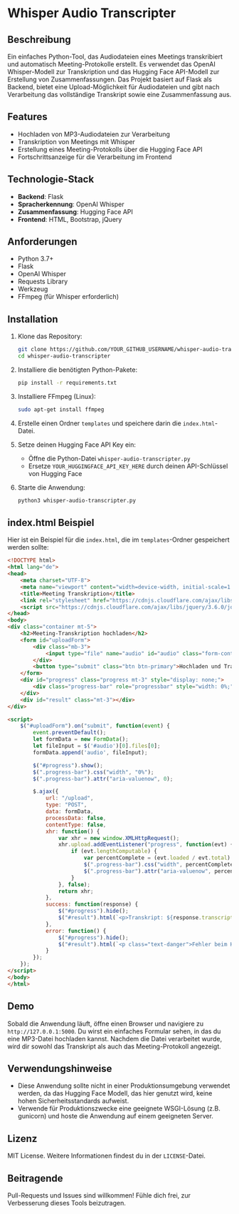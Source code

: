 # Whisper Audio Transcripter

## Beschreibung

Ein einfaches Python-Tool, das Audiodateien eines Meetings transkribiert und automatisch Meeting-Protokolle erstellt. Es verwendet das OpenAI Whisper-Modell zur Transkription und das Hugging Face API-Modell zur Erstellung von Zusammenfassungen. Das Projekt basiert auf Flask als Backend, bietet eine Upload-Möglichkeit für Audiodateien und gibt nach Verarbeitung das vollständige Transkript sowie eine Zusammenfassung aus.

## Features
- Hochladen von MP3-Audiodateien zur Verarbeitung
- Transkription von Meetings mit Whisper
- Erstellung eines Meeting-Protokolls über die Hugging Face API
- Fortschrittsanzeige für die Verarbeitung im Frontend

## Technologie-Stack
- **Backend**: Flask
- **Spracherkennung**: OpenAI Whisper
- **Zusammenfassung**: Hugging Face API
- **Frontend**: HTML, Bootstrap, jQuery

## Anforderungen
- Python 3.7+
- Flask
- OpenAI Whisper
- Requests Library
- Werkzeug
- FFmpeg (für Whisper erforderlich)

## Installation
1. Klone das Repository:
   ```bash
   git clone https://github.com/YOUR_GITHUB_USERNAME/whisper-audio-transcripter.git
   cd whisper-audio-transcripter
   ```

2. Installiere die benötigten Python-Pakete:
   ```bash
   pip install -r requirements.txt
   ```

3. Installiere FFmpeg (Linux):
   ```bash
   sudo apt-get install ffmpeg
   ```

4. Erstelle einen Ordner `templates` und speichere darin die `index.html`-Datei.

5. Setze deinen Hugging Face API Key ein:
   - Öffne die Python-Datei `whisper-audio-transcripter.py`
   - Ersetze `YOUR_HUGGINGFACE_API_KEY_HERE` durch deinen API-Schlüssel von Hugging Face

6. Starte die Anwendung:
   ```bash
   python3 whisper-audio-transcripter.py
   ```

## index.html Beispiel
Hier ist ein Beispiel für die `index.html`, die im `templates`-Ordner gespeichert werden sollte:

```html
<!DOCTYPE html>
<html lang="de">
<head>
    <meta charset="UTF-8">
    <meta name="viewport" content="width=device-width, initial-scale=1.0">
    <title>Meeting Transkription</title>
    <link rel="stylesheet" href="https://cdnjs.cloudflare.com/ajax/libs/bootstrap/5.1.3/css/bootstrap.min.css">
    <script src="https://cdnjs.cloudflare.com/ajax/libs/jquery/3.6.0/jquery.min.js"></script>
</head>
<body>
<div class="container mt-5">
    <h2>Meeting-Transkription hochladen</h2>
    <form id="uploadForm">
        <div class="mb-3">
            <input type="file" name="audio" id="audio" class="form-control" accept="audio/mpeg">
        </div>
        <button type="submit" class="btn btn-primary">Hochladen und Transkribieren</button>
    </form>
    <div id="progress" class="progress mt-3" style="display: none;">
        <div class="progress-bar" role="progressbar" style="width: 0%;" aria-valuenow="0" aria-valuemin="0" aria-valuemax="100"></div>
    </div>
    <div id="result" class="mt-3"></div>
</div>

<script>
    $("#uploadForm").on("submit", function(event) {
        event.preventDefault();
        let formData = new FormData();
        let fileInput = $('#audio')[0].files[0];
        formData.append('audio', fileInput);

        $("#progress").show();
        $(".progress-bar").css("width", "0%");
        $(".progress-bar").attr("aria-valuenow", 0);

        $.ajax({
            url: "/upload",
            type: "POST",
            data: formData,
            processData: false,
            contentType: false,
            xhr: function() {
                var xhr = new window.XMLHttpRequest();
                xhr.upload.addEventListener("progress", function(evt) {
                    if (evt.lengthComputable) {
                        var percentComplete = (evt.loaded / evt.total) * 100;
                        $(".progress-bar").css("width", percentComplete + "%");
                        $(".progress-bar").attr("aria-valuenow", percentComplete);
                    }
                }, false);
                return xhr;
            },
            success: function(response) {
                $("#progress").hide();
                $("#result").html(`<p>Transkript: ${response.transcript}</p><p>Meeting Protokoll: ${response.meeting_summary}</p><p>Bearbeitungszeit: ${response.processing_time} Sekunden</p>`);
            },
            error: function() {
                $("#progress").hide();
                $("#result").html(`<p class="text-danger">Fehler beim Hochladen oder Transkribieren der Datei</p>`);
            }
        });
    });
</script>
</body>
</html>
```

## Demo
Sobald die Anwendung läuft, öffne einen Browser und navigiere zu `http://127.0.0.1:5000`. Du wirst ein einfaches Formular sehen, in das du eine MP3-Datei hochladen kannst. Nachdem die Datei verarbeitet wurde, wird dir sowohl das Transkript als auch das Meeting-Protokoll angezeigt.

## Verwendungshinweise
- Diese Anwendung sollte nicht in einer Produktionsumgebung verwendet werden, da das Hugging Face Modell, das hier genutzt wird, keine hohen Sicherheitsstandards aufweist.
- Verwende für Produktionszwecke eine geeignete WSGI-Lösung (z.B. gunicorn) und hoste die Anwendung auf einem geeigneten Server.

## Lizenz
MIT License. Weitere Informationen findest du in der `LICENSE`-Datei.

## Beitragende
Pull-Requests und Issues sind willkommen! Fühle dich frei, zur Verbesserung dieses Tools beizutragen.

